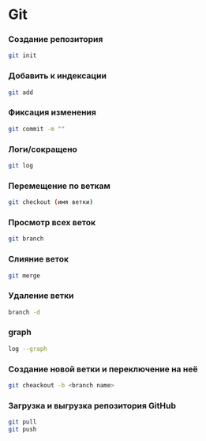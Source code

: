 # Git

###  Создание репозитория
```sh
git init
```

### Добавить к индексации
```sh
git add
```

### Фиксация изменения
```sh
git commit -m ""
```

### Логи/сокращено
```sh
git log
```

### Перемещение по веткам
```sh
git checkout (имя ветки)
```

### Просмотр всех веток
```sh
git branch
```

### Слияние веток
```sh
git merge
```

### Удаление ветки
```sh
branch -d
```

### graph
```sh
log --graph
```

### Создание новой ветки и переключение на неё
```sh
git cheackout -b <branch name>
```

### Загрузка и выгрузка репозитория GitHub
```sh
git pull
git push
```

### 